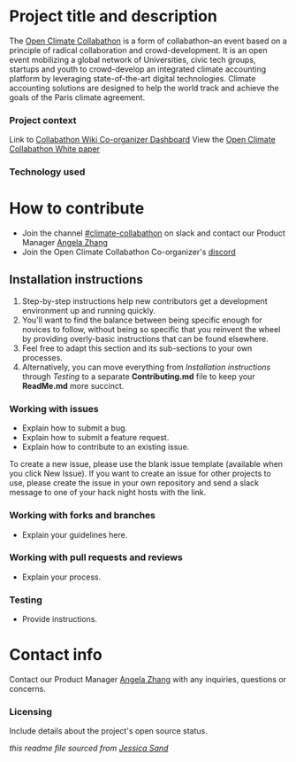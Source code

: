 # Project title and description

The [Open Climate Collabathon](https://www.collabathon.openclimate.earth) is a form of collabathon–an event based on a principle of radical collaboration and crowd-development. It is an open event mobilizing a global network of Universities, civic tech groups, startups and youth to crowd-develop an integrated climate accounting platform by leveraging state-of-the-art digital technologies. Climate accounting solutions are designed to help the world track and achieve the goals of the Paris climate agreement.

### Project context

Link to [Collabathon Wiki Co-organizer Dashboard](https://collabathon-docs.openclimate.earth/co-organizers/co-organizer-dashboard)
View the [Open Climate Collabathon White paper](https://drive.google.com/drive/u/0/folders/1NkHsMHB7Zzsseyk-xSeezfRQnSkPMzn8)

### Technology used


# How to contribute
- Join the channel [#climate-collabathon](https://app.slack.com/client/T04502KQX/C01C2P7D413) on slack and contact our Product Manager [Angela Zhang](https://app.slack.com/team/U01CDAWS3HP)
- Join the Open Climate Collabathon Co-organizer's [discord](https://discord.com/invite/phe9eP9)


## Installation instructions

1. Step-by-step instructions help new contributors get a development environment up and running quickly.
2. You'll want to find the balance between being specific enough for novices to follow, without being so specific that you reinvent the wheel by providing overly-basic instructions that can be found elsewhere.
3. Feel free to adapt this section and its sub-sections to your own processes.
4. Alternatively, you can move everything from *Installation instructions* through *Testing* to a separate **Contributing.md** file to keep your **ReadMe.md** more succinct.


### Working with issues

- Explain how to submit a bug.
- Explain how to submit a feature request.
- Explain how to contribute to an existing issue.

To create a new issue, please use the blank issue template (available when you click New Issue).  If you want to create an issue for other projects to use, please create the issue in your own repository and send a slack message to one of your hack night hosts with the link.


### Working with forks and branches

- Explain your guidelines here.


### Working with pull requests and reviews

- Explain your process.


### Testing

- Provide instructions.



# Contact info

Contact our Product Manager [Angela Zhang](https://app.slack.com/team/U01CDAWS3HP) with any inquiries, questions or concerns.


### Licensing

Include details about the project's open source status.

*this readme file sourced from [Jessica Sand](http://jessicasand.com/other-stuff/just-enough-docs/)*
